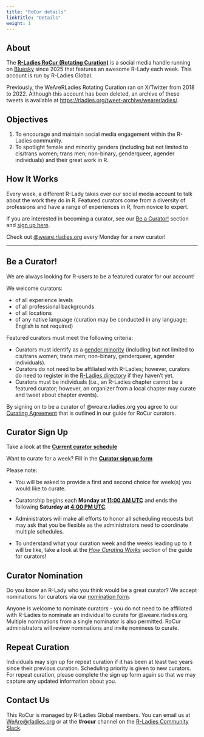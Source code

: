 ```yaml
---
title: "RoCur details"
linkTitle: "Details"
weight: 1
---
```


## About

The [**R-Ladies RoCur (Rotating Curation)**](https://bsky.app/profile/weare.rladies.org) is a social media handle running on [Bluesky](https://bsky.app/) since 2025 that features an awesome R-Lady each week. This account is run by R-Ladies Global.

Previously, the WeAreRLadies Rotating Curation ran on X/Twitter from 2018 to 2022. Although this account has been deleted, an archive of these tweets is available at <https://rladies.org/tweet-archive/wearerladies/>.

## Objectives

1.  To encourage and maintain social media engagement within the R-Ladies community.
2.  To spotlight female and minority genders (including but not limited to cis/trans women; trans men; non-binary, genderqueer, agender individuals) and their great work in R.

## How It Works

Every week, a different R-Lady takes over our social media account to talk about the work they do in R. Featured curators come from a diversity of professions and have a range of experiences in R, from novice to expert.

If you are interested in becoming a curator, see our [Be a Curator!](#be-a-curator) section and [sign up here](https://rladies.org/form/rocur-signup/).

Check out [\@weare.rladies.org](https://bsky.app/profile/weare.rladies.org) every Monday for a new curator!

---

## Be a Curator!

We are always looking for R-users to be a featured curator for our account!

We welcome curators:

- of all experience levels
- of all professional backgrounds
- of all locations
- of any native language (curation may be conducted in any language; English is not required)

Featured curators must meet the following criteria:

- Curators must identify as a [gender minority](https://guide.rladies.org/about/mission/) (including but not limited to cis/trans women; trans men; non-binary, genderqueer, agender individuals).
- Curators do not need to be affiliated with R-Ladies; however, curators do need to register in the [R-Ladies directory](https://rladies.org/directory/) if they haven’t yet.
- Curators must be individuals (i.e., an R-Ladies chapter cannot be a featured curator; however, an organizer from a local chapter may curate and tweet about chapter events).

By signing on to be a curator of \@weare.rladies.org you agree to our [Curating Agreement](https://guide.rladies.org/rocur/guide/#curating-agreement) that is outlined in our guide for RoCur curators.

## Curator Sign Up

Take a look at the [**Current curator schedule**](https://rladies.org/form/rocur-schedule/)

Want to curate for a week? Fill in the [**Curator sign up form**](https://rladies.org/form/rocur-signup/)

Please note:

- You will be asked to provide a first and second choice for week(s) you would like to curate.

- Curatorship begins each **Monday at [11:00 AM UTC](https://www.timebie.com/std/universal.php?q=11)** and ends the following **Saturday at [4:00 PM UTC](https://www.timebie.com/std/universal.php?q=16)**.

- Administrators will make all efforts to honor all scheduling requests but may ask that you be flexible as the administrators need to coordinate multiple schedules.

- To understand what your curation week and the weeks leading up to it will be like, take a look at the [_How Curating Works_](https://guide.rladies.org/rocur/guide/#how-curating-works) section of the guide for curators!

## Curator Nomination

Do you know an R-Lady who you think would be a great curator? We accept nominations for curators via our [nomination form](https://rladies.org/form/rocur-nomination/).

Anyone is welcome to nominate curators - you do not need to be affiliated with R-Ladies to nominate an individual to curate for \@weare.rladies.org. Multiple nominations from a single nominator is also permitted. RoCur administrators will review nominations and invite nominees to curate.

## Repeat Curation

Individuals may sign up for repeat curation if it has been at least two years since their previous curation. Scheduling priority is given to new curators. For repeat curation, please complete the sign up form again so that we may capture any updated information about you.

## Contact Us

This RoCur is managed by R-Ladies Global members. You can email us at [WeAre\@rladies.org](mailto:WeAre@rladies.org) or at the **#rocur** channel on the [R-Ladies Community Slack](https://rladies.org/form/community-slack/).
